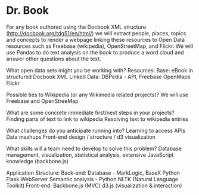 Dr. Book
==========
For any book authored using the Docbook XML structure (http://docbook.org/tdg51/en/html/) we will extract people, places, topics and concepts to render a webpage linking these resources to Open Data resources such as Freebase (wikipedia), OpenStreetMap, and Flickr. We will use Pandas to do text analysis on the book to produce a word cloud and answer other questions about the text.

What open data sets might you be working with?
Resources:
Base: eBook in structured Docbook XML
Linked Data: DBPedia - API,
Freebase
OpenMaps
Flickr

Possible ties to Wikipedia (or any Wikimedia related projects)?
We will use Freebase and OpenStreeMap

What are some concrete immediate first/next steps in your projects?
Finding parts of text to link to wikipedia
Resolving text to wikipedia entries

What challenges do you anticipate running into?
Learning to access APIs
Data mashups
Front-end design / structure / d3 visualization

What skills will a team need to develop to solve this problem?
Database management, visualization, statistical analysis, extensive JavaScript knowledge (backbone.js)

Application Structure:
  Back-end:
		Database - MarkLogic, BaseX
		Python Flask WebServer
		Semantic analysis - Python NLTK (Natural Language Toolkit)
	Front-end:
		Backbone.js (MVC)
		d3.js (visualization & interaction)
